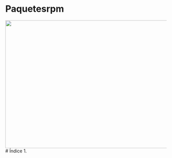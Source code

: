 # Paquetesrpm
<img src="https://www.maquinasvirtuales.eu/ipsoapoo/2014/04/xrpm-package-management-300x257.jpg.pagespeed.ic.DWapK1RIZy.webp" width="600" height="400" />
# Índice
1. 
